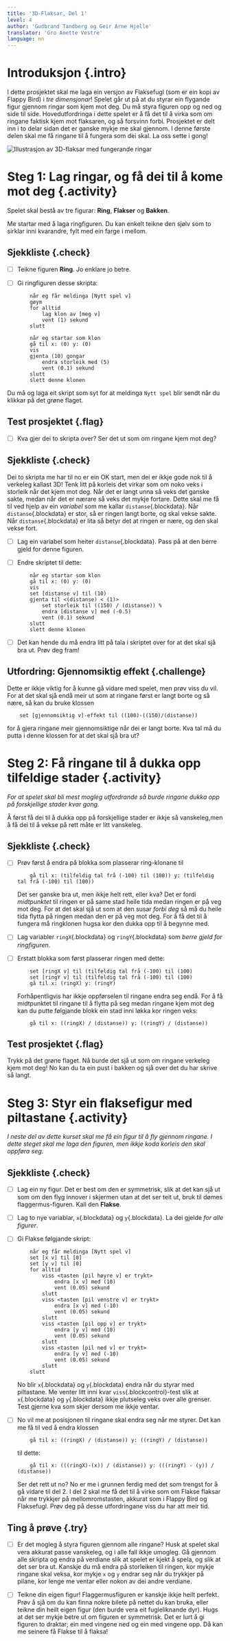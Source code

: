 ```yaml
---
title: '3D-Flaksar, Del 1'
level: 4
author: 'Gudbrand Tandberg og Geir Arne Hjelle'
translator: 'Gro Anette Vestre'
language: nn
---
```



# Introduksjon {.intro}

I dette prosjektet skal me laga ein versjon av Flaksefugl (som er ein kopi av
Flappy Bird) i *tre dimensjonar*! Spelet går ut på at du styrar ein flygande
figur gjennom ringar som kjem mot deg. Du må styra figuren opp og ned og side
til side. Hovedutfordringa i dette spelet er å få det til å virka som om ringane
faktisk kjem mot flaksaren, og så forsvinn forbi. Prosjektet er delt inn i to
delar sidan det er ganske mykje me skal gjennom. I denne første delen skal me få
ringane til å fungera som dei skal. La oss sette i gong!

![Illustrasjon av 3D-flaksar med fungerande ringar](3d_flakser.png)


# Steg 1: Lag ringar, og få dei til å kome mot deg {.activity}

Spelet skal bestå av tre figurar: __Ring__, __Flakser__ og __Bakken__.

Me startar med å laga ringfiguren. Du kan enkelt teikne den sjølv som to sirklar
inni kvarandre, fylt med ein farge i mellom.

## Sjekkliste {.check}

- [ ] Teikne figuren __Ring__. Jo enklare jo betre.

- [ ] Gi ringfiguren desse skripta:

    ```blocks
        når eg får meldinga [Nytt spel v]
        gøym
        for alltid
            lag klon av [meg v]
            vent (1) sekund
        slutt

        når eg startar som klon
        gå til x: (0) y: (0)
        vis
        gjenta (10) gongar
            endra storleik med (5)
            vent (0.1) sekund
        slutt
        slett denne klonen
    ```

Du må og laga eit skript som syt for at meldinga `Nytt spel` blir sendt når du
klikkar på det grøne flaget.

## Test prosjektet {.flag}

- [ ] Kva gjer dei to skripta over? Ser det ut som om ringane kjem mot deg?

## Sjekkliste {.check}

Dei to skripta me har til no er ein OK start, men dei er ikkje gode nok til å
verkeleg kallast 3D! Tenk litt på korleis det virkar som om noko veks i
storleik når det kjem mot deg. Når det er langt unna så veks det ganske sakte,
medan når det er nærare så veks det mykje fortare. Dette skal me få til ved
hjelp av ein *variabel* som me kallar `distanse`{.blockdata}. Når
`distanse`{.blockdata} er stor, så er ringen langt borte, og skal vekse sakte.
Når `distanse`{.blockdata} er lita så betyr det at ringen er nære, og den skal
vekse fort.

- [ ] Lag ein variabel som heiter `distanse`{.blockdata}. Pass på at den berre
gjeld for denne figuren.

- [ ] Endre skriptet til dette:

    ```blocks
        når eg startar som klon
        gå til x: (0) y: (0)
        vis
        set [distanse v] til (10)
        gjenta til <(distanse) < (1)>
            set storleik til ((150) / (distanse)) %
            endra [distanse v] med (-0.5)
            vent (0.1) sekund
        slutt
        slett denne klonen
    ```

- [ ] Det kan hende du må endra litt på tala i skriptet over for at det skal sjå
bra ut. Prøv deg fram!

## Utfordring: Gjennomsiktig effekt {.challenge}

Dette er ikkje viktig for å kunne gå vidare med spelet, men prøv viss du vil.
For at det skal sjå endå meir ut som at ringane først er langt borte og så nære,
så kan du bruke klossen

```blocks
    set [gjennomsiktig v]-effekt til ((100)-((150)/(distanse))
```

for å gjera ringane meir gjennomsiktige når dei er langt borte. Kva tal må du
putta i denne klossen for at det skal sjå bra ut?


# Steg 2: Få ringane til å dukka opp tilfeldige stader {.activity}

*For at spelet skal bli mest mogleg utfordrande så burde ringane dukka opp på
forskjellige stader kvar gong.*

Å først få dei til å dukka opp på forskjellige stader er ikkje så vanskeleg,men
å få dei til å vekse på rett måte er litt vanskeleg.

## Sjekkliste {.check}

- [ ] Prøv først å endra på blokka som plasserar ring-klonane til

    ```blocks
        gå til x: (tilfeldig tal frå (-100) til (100)) y: (tilfeldig tal frå (-100) til (100))
    ```

    Det ser ganske bra ut, men ikkje helt rett, eller kva? Det er fordi
    *midtpunktet* til ringen er på same stad heile tida medan ringen er på veg
    mot deg. For at det skal sjå ut som at den susar *forbi deg* så må du heile
    tida flytta på ringen medan den er på veg mot deg. For å få det til å
    fungera må ringklonen hugsa kor den dukka opp til å begynne med.

- [ ] Lag variabler `ringX`{.blockdata} og `ringY`{.blockdata} som *berre gjeld
for ringfiguren*.

- [ ] Erstatt blokka som først plasserar ringen med dette:

    ```blocks
        set [ringX v] til (tilfeldig tal frå (-100) til (100)
        set [ringY v] til (tilfeldig tal frå (-100) til (100)
        gå til x: (ringX) y: (ringY)
    ```

    Forhåpentligvis har ikkje oppførselen til ringane endra seg endå. For å få
    midtpunktet til ringane til å flytta på seg medan ringane kjem mot deg kan
    du putte følgjande blokk ein stad inni løkka kor ringen veks:

    ```blocks
        gå til x: ((ringX) / (distanse)) y: ((ringY) / (distanse))
    ```

## Test prosjektet {.flag}

Trykk på det grøne flaget. Nå burde det sjå ut som om ringane verkeleg kjem mot
deg! No kan du ta ein pust i bakken og sjå over det du har skrive så langt.


# Steg 3: Styr ein flaksefigur med piltastane {.activity}

*I neste del av dette kurset skal me få ein figur til å fly gjennom ringane. I
dette steget skal me laga den figuren, men ikkje koda korleis den skal oppføra
seg.*

## Sjekkliste {.check}

- [ ] Lag ein ny figur. Det er best om den er symmetrisk, slik at det kan sjå
ut som om den flyg innover i skjermen utan at det ser teit ut, bruk til dømes
flaggermus-figuren. Kall den __Flakse__.

- [ ] Lag to nye variablar, `x`{.blockdata} og `y`{.blockdata}. La dei gjelde
*for alle figurer*.

- [ ] Gi Flakse følgjande skript:

    ```blocks
        når eg får meldinga [Nytt spel v]
        set [x v] til [0]
        set [y v] til [0]
        for alltid
            viss <tasten [pil høyre v] er trykt>
                endra [x v] med (10)
                vent (0.05) sekund
            slutt
            viss <tasten [pil venstre v] er trykt>
                endra [x v] med (-10)
                vent (0.05) sekund
            slutt
            viss <tasten [pil opp v] er trykt>
                endra [y v] med (10)
                vent (0.05) sekund
            slutt
            viss <tasten [pil ned v] er trykt>
                endra [y v] med (-10)
                vent (0.05) sekund
            slutt
        slutt
    ```

    No blir `x`{.blockdata} og `y`{.blockdata} endra når du styrar med
    piltastane. Me venter litt inni kvar `viss`{.blockcontrol}-test slik at
    `x`{.blockdata} og `y`{.blockdata} ikkje plutseleg veks over alle grenser.
    Test gjerne kva som skjer dersom me ikkje ventar.

- [ ] No vil me at posisjonen til ringane skal endra seg når me styrer. Det kan
me få til ved å endra klossen

    ```blocks
        gå til x: ((ringX) / (distanse)) y: ((ringY) / (distanse))
    ```

    til dette:

    ```blocks
        gå til x: (((ringX)-(x)) / (distanse)) y: (((ringY) - (y)) / (distanse))
    ```

    Ser det rett ut no? No er me i grunnen ferdig med det som trengst for å gå
    vidare til del 2. I del 2 skal me få det til å virke som om Flakse flaksar
    når me trykkjer på mellomromstasten, akkurat som i Flappy Bird og
    Flaksefugl. Prøv deg på desse utfordringane viss du har att meir tid.

## Ting å prøve {.try}

- [ ] Er det mogleg å styra figuren gjennom alle ringane? Husk at spelet skal
vera akkurat passe vanskeleg, og i alle fall ikkje umogleg. Gå gjennom alle
skripta og endra på verdiane slik at spelet er kjekt å spela, og slik at det
ser bra ut. Kanskje du må endra på storleiken til ringen, kor mykje ringane
skal veksa, kor mykje `x` og `y` endrar seg når du trykkjer på pilane, kor
lenge me ventar eller nokon av dei andre verdiane.

- [ ] Teikne din eigen figur! Flaggermusfiguren er kanskje ikkje heilt perfekt.
Prøv å sjå om du kan finna nokre bilete på nettet du kan bruka, eller teikne
din heilt eigen figur (den burde vera eit fugleliknande dyr). Hugs at det ser
mykje betre ut om figuren er symmetrisk. Det er lurt å gi figuren to draktar;
ein med vingene ned og ein med vingene opp. Då kan me seinere få Flakse til å
flaksa!
